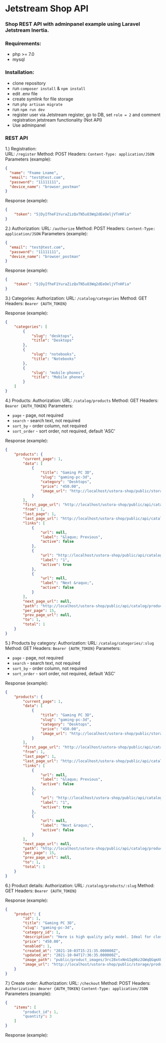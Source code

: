 # Jetstream Shop API

### Shop REST API with adminpanel example using Laravel Jetstream Inertia.

### Requirements:
- php >= 7.0
- mysql

### Installation:
- clone repository
- run `composer install` & `npm install`
- edit .env file
- create symlink for file storage
- run `php artisan migrate`
- run `npm run dev`
- register user via Jetstream register, go to DB, set `role = 2` and comment registration jetstream functionality (Not API)
- Use adminpanel


### REST API

1.) Registration:  
URL: `/register`
Method: POST
Headers:  `Content-Type: application/JSON`
Parameters (example):
```json
{
  "name": "Fname Lname",
  "email": "test@test.com",
  "password": "11111111",
  "device_name": "browser_postman"
}
```

Response (example):
```json
{
    "token": "5|DyIfheF1YuraZizQxTN5uO3Wq2dEeOeljVTnHFia"
}
```

2.) Authorization:
URL: `/authorize`
Method: POST
Headers:  `Content-Type: application/JSON`
Parameters (example):
```json
{
  "email": "test@test.com",
  "password": "11111111",
  "device_name": "browser_postman"
}
```

Response (example):
```json
{
    "token": "5|DyIfheF1YuraZizQxTN5uO3Wq2dEeOeljVTnHFia"
}
```

3.) Categories:
Authorization:
URL: `/catalog/categories`
Method: GET
Headers:  `Bearer {AUTH_TOKEN}`


Response (example):
```json
{
    "categories": [
        {
            "slug": "desktops",
            "title": "Desktops"
        },
        {
            "slug": "notebooks",
            "title": "Notebooks"
        },
        {
            "slug": "mobile-phones",
            "title": "Mobile phones"
        }
    ]
}
```


4.) Products:
Authorization:
URL: `/catalog/products`
Method: GET
Headers:  `Bearer {AUTH_TOKEN}`
Parameters: 
- `page` - page, not required
- `search` - search text, not required
- `sort_by` - order column, not required
- `sort_order` - sort order, not required, default 'ASC'

Response (example):
```json
{
    "products": {
        "current_page": 1,
        "data": [
            {
                "title": "Gaming PC 3D",
                "slug": "gaming-pc-3d",
                "category": "Desktops",
                "price": "450.00",
                "image_url": "http://localhost/ustora-shop/public/storage/product_images/3rc28xtxNnGIq96z2GWqQGqmXQuLj01P6s1BBFGx.jpg"
            }
        ],
        "first_page_url": "http://localhost/ustora-shop/public/api/catalog/products?page=1",
        "from": 1,
        "last_page": 1,
        "last_page_url": "http://localhost/ustora-shop/public/api/catalog/products?page=1",
        "links": [
            {
                "url": null,
                "label": "&laquo; Previous",
                "active": false
            },
            {
                "url": "http://localhost/ustora-shop/public/api/catalog/products?page=1",
                "label": "1",
                "active": true
            },
            {
                "url": null,
                "label": "Next &raquo;",
                "active": false
            }
        ],
        "next_page_url": null,
        "path": "http://localhost/ustora-shop/public/api/catalog/products",
        "per_page": 15,
        "prev_page_url": null,
        "to": 1,
        "total": 1
    }
}
```

5.) Products by category:
Authorization:
URL: `/catalog/categories/:slug`
Method: GET
Headers:  `Bearer {AUTH_TOKEN}`
Parameters:
- `page` - page, not required
- `search` - search text, not required
- `sort_by` - order column, not required
- `sort_order` - sort order, not required, default 'ASC'

Response (example):
```json
{
    "products": {
        "current_page": 1,
        "data": [
            {
                "title": "Gaming PC 3D",
                "slug": "gaming-pc-3d",
                "category": "Desktops",
                "price": "450.00",
                "image_url": "http://localhost/ustora-shop/public/storage/product_images/3rc28xtxNnGIq96z2GWqQGqmXQuLj01P6s1BBFGx.jpg"
            }
        ],
        "first_page_url": "http://localhost/ustora-shop/public/api/catalog/products?page=1",
        "from": 1,
        "last_page": 1,
        "last_page_url": "http://localhost/ustora-shop/public/api/catalog/products?page=1",
        "links": [
            {
                "url": null,
                "label": "&laquo; Previous",
                "active": false
            },
            {
                "url": "http://localhost/ustora-shop/public/api/catalog/products?page=1",
                "label": "1",
                "active": true
            },
            {
                "url": null,
                "label": "Next &raquo;",
                "active": false
            }
        ],
        "next_page_url": null,
        "path": "http://localhost/ustora-shop/public/api/catalog/products",
        "per_page": 15,
        "prev_page_url": null,
        "to": 1,
        "total": 1
    }
}
```


6.) Product details:
Authorization:
URL: `/catalog/products/:slug`
Method: GET
Headers:  `Bearer {AUTH_TOKEN}`

Response (example):
```json
{
    "product": {
        "id": 1,
        "title": "Gaming PC 3D",
        "slug": "gaming-pc-3d",
        "category_id": 1,
        "description": "Here is high quality poly model. Ideal for close up renders.\nOriginally modeled in 3ds max 2014. Final images rendered with VRay.\nIts includes poly model with all textures and shaders",
        "price": "450.00",
        "enabled": 1,
        "created_at": "2021-10-03T15:21:35.000000Z",
        "updated_at": "2021-10-04T17:36:35.000000Z",
        "image_path": "public/product_images/3rc28xtxNnGIq96z2GWqQGqmXQuLj01P6s1BBFGx.jpg",
        "image_url": "http://localhost/ustora-shop/public/storage/product_images/3rc28xtxNnGIq96z2GWqQGqmXQuLj01P6s1BBFGx.jpg"
    }
}
```


7.) Create order:
Authorization:
URL: `/checkout`
Method: POST
Headers:  `Authorization: Bearer {AUTH_TOKEN}`
          `Content-Type: application/JSON`
Parameters (example):
```json
{
    "items": [
        "product_id": 1,
        "quantity": 3
    ]
}
```
Response (example):
```json

```



